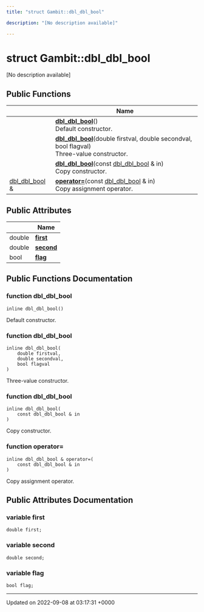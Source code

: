 ```yaml
---
title: "struct Gambit::dbl_dbl_bool"

description: "[No description available]"

---
```


# struct Gambit::dbl_dbl_bool



[No description available]

## Public Functions

|                | Name           |
| -------------- | -------------- |
| | **[dbl_dbl_bool](/documentation/code/classes/structgambit_1_1dbl__dbl__bool/#function-dbl-dbl-bool)**()<br>Default constructor.  |
| | **[dbl_dbl_bool](/documentation/code/classes/structgambit_1_1dbl__dbl__bool/#function-dbl-dbl-bool)**(double firstval, double secondval, bool flagval)<br>Three-value constructor.  |
| | **[dbl_dbl_bool](/documentation/code/classes/structgambit_1_1dbl__dbl__bool/#function-dbl-dbl-bool)**(const [dbl_dbl_bool](/documentation/code/classes/structgambit_1_1dbl__dbl__bool/) & in)<br>Copy constructor.  |
| [dbl_dbl_bool](/documentation/code/classes/structgambit_1_1dbl__dbl__bool/) & | **[operator=](/documentation/code/classes/structgambit_1_1dbl__dbl__bool/#function-operator)**(const [dbl_dbl_bool](/documentation/code/classes/structgambit_1_1dbl__dbl__bool/) & in)<br>Copy assignment operator.  |

## Public Attributes

|                | Name           |
| -------------- | -------------- |
| double | **[first](/documentation/code/classes/structgambit_1_1dbl__dbl__bool/#variable-first)**  |
| double | **[second](/documentation/code/classes/structgambit_1_1dbl__dbl__bool/#variable-second)**  |
| bool | **[flag](/documentation/code/classes/structgambit_1_1dbl__dbl__bool/#variable-flag)**  |

## Public Functions Documentation

### function dbl_dbl_bool

```
inline dbl_dbl_bool()
```

Default constructor. 

### function dbl_dbl_bool

```
inline dbl_dbl_bool(
    double firstval,
    double secondval,
    bool flagval
)
```

Three-value constructor. 

### function dbl_dbl_bool

```
inline dbl_dbl_bool(
    const dbl_dbl_bool & in
)
```

Copy constructor. 

### function operator=

```
inline dbl_dbl_bool & operator=(
    const dbl_dbl_bool & in
)
```

Copy assignment operator. 

## Public Attributes Documentation

### variable first

```
double first;
```


### variable second

```
double second;
```


### variable flag

```
bool flag;
```


-------------------------------

Updated on 2022-09-08 at 03:17:31 +0000